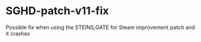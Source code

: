 # SGHD-patch-v11-fix
 Possible fix when using the STEINS;GATE for Steam improvement patch and it crashes
